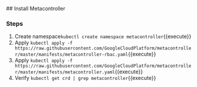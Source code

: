 ## Install Metacontroller

### Steps

1. Create namespace`kubectl create namespace metacontroller`{{execute}}
2. Apply `kubectl apply -f https://raw.githubusercontent.com/GoogleCloudPlatform/metacontroller/master/manifests/metacontroller-rbac.yaml`{{execute}}
3. Apply `kubectl apply -f https://raw.githubusercontent.com/GoogleCloudPlatform/metacontroller/master/manifests/metacontroller.yaml`{{execute}}
4. Verify `kubectl get crd | grep metacontroller`{{execute}}

